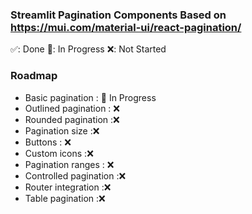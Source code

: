 ### Streamlit Pagination Components Based on https://mui.com/material-ui/react-pagination/



✅: Done
🚧: In Progress
❌: Not Started

### Roadmap
- Basic pagination : 🚧 In Progress
- Outlined pagination : ❌
- Rounded pagination :❌
- Pagination size :❌
- Buttons : ❌
- Custom icons :❌
- Pagination ranges : ❌
- Controlled pagination :❌
- Router integration :❌
- Table pagination :❌